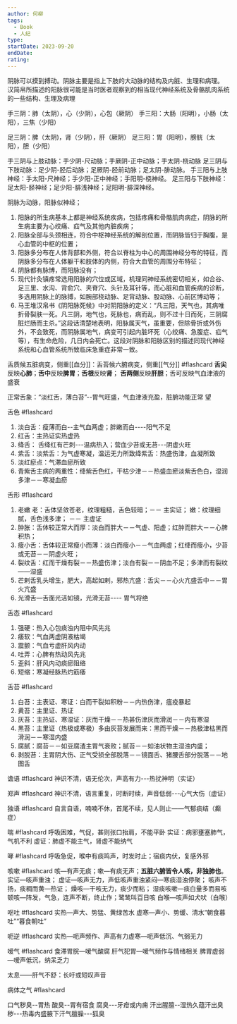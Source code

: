 ```yaml
---
author: 何柳
tags:
  - Book
  - 人纪
type: 
startDate: 2023-09-20
endDate: 
rating:
---
```




阴脉可以摸到搏动。阴脉主要是指上下肢的大动脉的结构及内脏、生理和病理。
汉简帛所描述的阳脉很可能是当时医者观察到的相当现代神经系统及骨骼肌肉系统的一些结构、生理及病理

手三阴：肺（太阴），心（少阴），心包（厥阴）
手三阳：大肠（阳明），小肠（太阳），三焦（少阳）

足三阴：脾（太阴)，肾（少阴），肝（厥阴）
足三阳：胃（阳明），膀胱（太阳），胆（少阳）


手三阴与上肢动脉：手少阴-尺动脉；手厥阴-正中动脉；手太阴-桡动脉
足三阴与下肢动脉：足少阴-胫后动脉；足厥阴-胫前动脉；足太阴-腓动脉。
手三阳与上肢神经：手太阳-尺神经；手少阳-正中神经；手阳明-桡神经。
足三阳与下肢神经：足太阳-胫神经；足少阳-腓浅神经；足阳明-腓深神经。


阴脉为动脉，阳脉似神经；
1. 阳脉的所生病基本上都是神经系统疾病，包括疼痛和骨骼肌肉病症，阴脉的所生病主要为心绞痛、疝气及其他内脏疾病；
2. 阳脉全部与头颈相连，符合中枢神经系统的解剖位置，而阴脉皆归于胸腹，是心血管的中枢的位置；
3. 阳脉多分布在人体背部和外侧，符合以脊柱为中心的周围神经分布的特征，而阴脉多分布在人体躯干和肢体的内侧，符合大血管的周围分布特征；
4. 阴脉都有脉博，而阳脉没有；
5. 现代针灸镇疼常选用阳脉的穴位或区域，机理同神经系统密切相关，如合谷、足三里、水沟、背俞穴、夹脊穴、头针及耳针等，而心脏和血管疾病的诊断，多选用阴脉上的脉搏，如腕部桡动脉、足背动脉、股动脉、心前区博动等；
6. 马王堆汉帛书《阴阳脉死候》中对阴阳脉的定义：“凡三阳，天气也，其病唯折骨裂肤一死。凡三阴，地气也，死脉也，病而乱，则不过十日而死，三阴腐脏烂肠而主杀。”这段话清楚地表明，阳脉属天气，虽重要，但除骨折或外伤外，不会致死，而阴脉属地气，病变可引起内脏坏死（心绞痛、急腹症、疝气等），有生命危险，几日内会死亡。这段对阴脉和阳脉区别的描述同现代神经系统和心血管系统所致临床急重症非常一致。







舌质候五脏病变，侧重[[血分]]：舌苔候六腑病变，侧重[[气分]] #flashcard
**舌尖**反映**心肺**；**舌中**反映**脾胃**；**舌根**反映**肾**；
**舌两侧**反映**肝胆**；舌可反映气血津液的盛衰

正常舌象：“淡红舌，薄白苔”--胃气旺盛，气血津液充盈，脏腑功能正常
望

舌色 #flashcard
1. 淡白舌：瘦薄而白--主气血两虚；胖嫩而白----阳气不足
2. 红舌：主热证实热虚热
3. 绛舌： 舌绛红有芒刺---温病热入；营血少苔或无苔---阴虚火旺
4. 紫舌：淡紫舌：为气虚寒凝，温运无力所致绛紫舌：热盛伤津，血凝所致
5. 淡红瘀点：气滞血瘀所致
6. 青紫舌主病的两重性：绛紫舌色红，干枯少津－－热盛血瘀淡紫舌色白，湿润多津－－寒凝血瘀


舌形 #flashcard
1. 老嫩  老：舌体坚敛苍老，纹理粗糙，舌色较暗；－－ 主实证； 嫩：纹理细腻，舌色浅多津； －－ 主虚证
2. 肿胀：舌体较正常大而厚：淡白而胖大－－气虚、阳虚；红肿而胖大－－心脾积热；
3. 瘦小舌：舌体较正常瘦小而薄：淡白而瘦小－－气血两虚；红绛而瘦小，少苔或无苔－－阴虚火旺；
4. 裂纹舌：红而干燥有裂－－热盛伤津；淡白有裂－－阴血不足；多津而有裂纹——湿盛
5. 芒剌舌乳头增生，肥大，高起如剌，邪热亢盛：舌尖－－心火亢盛舌中－－胃火亢盛
6. 光滑舌—舌面光洁如镜，光滑无苔---- 胃气将绝


舌态 #flashcard 
1. 强硬：热入心包痰浊内阻中风先兆
2. 痿软：气血两虚阴液枯竭
3. 震颤：气血亏虚肝风内动
4. 吐弄：心脾有热动风先兆
5. 歪斜：肝风内动痰瘀阻络
6. 短缩：寒凝经脉热灼筋痿


舌苔 #flashcard
1. 白苔：主表证、寒证：白而干裂如积粉－－内热伤津，瘟疫暴起
2. 黄苔：主里证、热证
3. 灰苔：主热证、寒湿证：灰而干燥－－热甚伤津灰而滑润－－内有寒湿
4. 黑苔：主里证（热极或寒极）多由灰苔发展而来：黑而干燥－－热极津枯黑而滑润－－寒湿内盛
5. 腐腻：腐苔－－如豆腐渣主胃气衰败；腻苔－－如油状物主湿浊内盛；
6. 剥脱苔：主胃阴大伤、正气受损全部脱落－－镜面舌、猪腰舌部分脱落－－地图舌


谵语 #flashcard 
神识不清，语无伦次，声高有力---热扰神明（实证）


郑声 #flashcard 
神识不清，语言重复，时断时续，声音低弱---心气大伤（虚证）

独语 #flashcard 
自言自语，喃喃不休，首尾不续，见人则止——气郁痰结（癫症）


喘 #flashcard 
呼吸困难，气促，甚则张口抬肩，不能平卧
实证：病邪壅塞肺气，气机不利
虚证：肺虚不能主气，肾虚不能纳气


哮 #flashcard 
呼吸急促，喉中有痰鸣声，时发时止；宿痰内伏，复感外邪


咳嗽 #flashcard 
咳—有声无痰；嗽—有痰无声；**五脏六腑皆令人咳，非独肺也**。
实证—咳声重浊；
虚证—咳声无力，声低咳声重浊紧闷—寒痰湿浊停聚；
咳声不扬，痰稠而黄—热证；
燥咳—干咳无力，痰少而粘；
湿痰咳嗽—痰白量多而易咳
顿咳—阵发，气急，连声不断，终止作；鹭鸶叫百日咳
白喉—咳声如犬吠（白喉）


呕吐 #flashcard 
实热—声大、势猛、黄绿苦水
虚寒—声小、势缓、清水“朝食暮吐”“暮食朝吐”


呃逆 #flashcard 
实热—呃声频作、声高有力虚寒—呃声低沉、气弱无力


嗳气 #flashcard 
食滞胃脘—嗳气酸腐
肝气犯胃—嗳气频作与情绪相关
脾胃虚弱—嗳声低沉，纳呆乏力


太息——肝气不舒：长吁或短叹声音


病体之气 #flashcard 

口气秽臭--胃热
酸臭--胃有宿食
腐臭---牙疳或内痈
汗出腥膻--湿热久蕴汗出臭秽---热毒内盛腋下汗气膻臊---狐臭





























